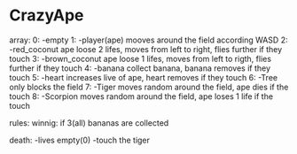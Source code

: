 # CrazyApe

array:
0: -empty
1: -player(ape)     mooves around the field according WASD
2: -red_coconut     ape loose 2 lifes, moves from left to right, flies further if they touch
3: -brown_coconut    ape loose 1 lifes, moves from left to rigth, flies further if they touch
4: -banana      collect banana, banana removes if they touch
5: -heart       increases live of ape, heart removes if they touch
6: -Tree        only blocks the field
7: -Tiger       moves random around the field,  ape dies if the touch
8: -Scorpion    moves random around the field,  ape loses 1 life if the touch


rules: 
winnig: if 3(all) bananas are collected

death: -lives empty(0)
       -touch the tiger